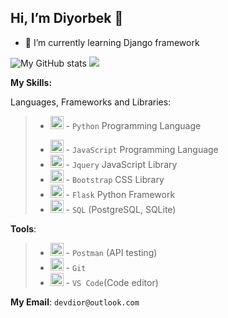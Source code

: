 ## Hi, I’m Diyorbek 👋

- 🌱 I’m currently learning Django framework

<!---
- 👀 I’m interested in ...
- 💞️ I’m looking to collaborate on ...
- 📫 How to reach me ...
--->

![My GitHub stats](https://github-readme-stats.vercel.app/api?username=DevDior&show_icons=true&theme=dracula)
<img src="https://github-readme-streak-stats.herokuapp.com/?user=DevDior&theme=dracula">


**My Skills:**

Languages, Frameworks and Libraries:
>- <img src="https://github.com/tomchen/stack-icons/blob/master/logos/python.svg" alt="Python" width="21px" height="21px"> - `Python` Programming Language
>* <img src="https://github.com/tomchen/stack-icons/blob/master/logos/javascript.svg" alt="JavaScript" width="21px" height="21px"> - `JavaScript` Programming Language
>* <img src="https://github.com/tomchen/stack-icons/blob/master/logos/jquery-icon.svg" alt="jQuery" width="21px" height="21px"> - `Jquery` JavaScript Library
>* <img src="https://github.com/tomchen/stack-icons/blob/master/logos/bootstrap.svg" alt="Bootstrap" width="21px" height="21px"> - `Bootstrap` CSS Library
>* <img src="https://github.com/tomchen/stack-icons/blob/master/logos/flask.svg" alt="Flask" width="21px" height="21px"> - `Flask` Python Framework
>* <img src="https://github.com/tomchen/stack-icons/blob/master/logos/postgresql.svg" alt="PostgreSQL" width="21px" height="21px"> - `SQL` (PostgreSQL, SQLite)

**Tools**:
>* <img src="https://github.com/tomchen/stack-icons/blob/master/logos/postman.svg" alt="Postman" width="21px" height="21px"> - `Postman` (API testing)
>* <img src="https://github.com/tomchen/stack-icons/blob/master/logos/git-icon.svg" alt="Git" width="21px" height="21px"> - `Git`
>* <img src="https://github.com/tomchen/stack-icons/blob/master/logos/visual-studio-code.svg" alt="Visual Studio Code" width="21px" height="21px"> - `VS Code`(Code editor)

**My Email**: `devdior@outlook.com`
